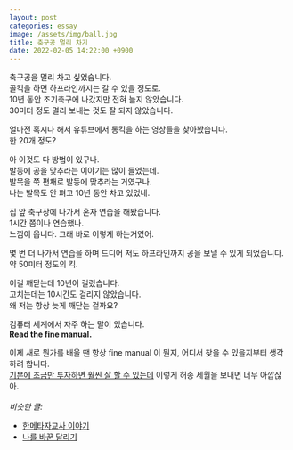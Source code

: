 ```yaml
---
layout: post
categories: essay
image: /assets/img/ball.jpg
title: 축구공 멀리 차기
date: 2022-02-05 14:22:00 +0900
---
```


축구공을 멀리 차고 싶었습니다.  
골킥을 하면 하프라인까지는 갈 수 있을 정도로.  
10년 동안 조기축구에 나갔지만 전혀 늘지 않았습니다.  
30미터 정도 멀리 보내는 것도 잘 되지 않았습니다.

얼마전 혹시나 해서 유튜브에서 롱킥을 하는 영상들을 찾아봤습니다.  
한 20개 정도?

아 이것도 다 방법이 있구나.  
발등에 공을 맞추라는 이야기는 많이 들었는데.  
발목을 쭉 편채로 발등에 맞추라는 거였구나.  
나는 발목도 안 펴고 10년 동안 차고 있었네.

집 앞 축구장에 나가서 혼자 연습을 해봤습니다.  
1시간 쯤이나 연습했나.  
느낌이 옵니다. 그래 바로 이렇게 하는거였어.

몇 번 더 나가서 연습을 하며 드디어 저도 하프라인까지 공을 보낼 수 있게 되었습니다.    
약 50미터 정도의 킥.

이걸 깨닫는데 10년이 걸렸습니다.  
고치는데는 10시간도 걸리지 않았습니다.  
왜 저는 항상 늦게 깨닫는 걸까요?

컴퓨터 세계에서 자주 하는 말이 있습니다.  
**Read the fine manual.**

이제 새로 뭔가를 배울 땐 항상 fine manual 이 뭔지, 어디서 찾을 수 있을지부터 생각하려 합니다.  
[기본에 조금만 투자하면 훨씬 잘 할 수 있는데](/essay/2022/01/31/hanme.html) 이렇게 허송 세월을 보내면 너무 아깝잖아.
<br>
<br>
*비슷한 글:*
* [한메타자교사 이야기](/essay/2022/01/31/hanme.html)
* [나를 바꾼 달리기](https://brunch.co.kr/@buildingking/95)